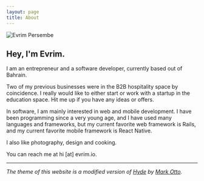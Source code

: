 ```yaml
---
layout: page
title: About
---
```


<img src="{{ site.author.picture }}" alt="Evrim Persembe" class="owner-photo">

## Hey, I'm Evrim.

I am an entrepreneur and a software developer, currently based out of Bahrain.

Two of my previous businesses were in the B2B hospitality space by coincidence. I really would like to either start or work with a startup in the education space. Hit me up if you have any ideas or offers.

In software, I am mainly interested in web and mobile development. I have been programming since a very young age, and I have used many languages and frameworks, but my current favorite web framework is Rails, and my current favorite mobile framework is React Native.

I also like photography, design and cooking.

You can reach me at hi [at] evrim.io.

<hr>

*The theme of this website is a modified version of [Hyde](https://github.com/poole/hyde) by [Mark Otto](https://twitter.com/mdo).*

